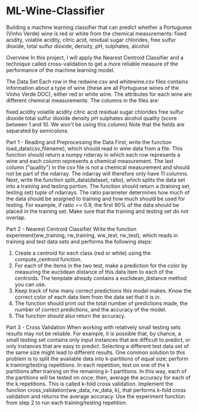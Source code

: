 # ML-Wine-Classifier
Building a machine learning classifier that can predict whether a Portuguese (Vinho Verde) wine is red or white from the chemical measurements: fixed acidity, volatile acidity, citric acid, residual sugar chlorides, free sulfur dioxide, total sulfur dioxide, density, pH, sulphates, alcohol

Overview
In this project, I will apply the Nearest Centroid Classifier and a technique called cross-validation to get a more reliable measure of the performance of the machine learning model.

The Data Set
Each row in the redwine.csv and whitewine.csv files contains information about a type of wine (these are all Portuguese wines of the Vinho Verde DOC), either red or white wine. The attributes for each wine are different chemical measurements. The columns in the files are:

fixed acidity
volatile acidity
citric acid
residual sugar
chlorides
free sulfur dioxide
total sulfur dioxide
density
pH
sulphates
alcohol
quality (score between 1 and 10. We won't be using this column)
Note that the fields are separated by semicolons. 

Part 1 - Reading and Preprocessing the Data
First, write the function load_data(csv_filename), which should read in wine data from a file. This function should return a numpy ndarray in which each row represents a wine and each column represents a chemical measurement. The last column ("quality") in the csv file is not a chemical measurement and should not be part of the ndarray. The ndarray will therefore only have 11 columns.
Next, write the function split_data(dataset, ratio), which splits the data set into a training and testing portion. The function should return a (training set, testing set) tuple of ndarrays. The ratio parameter determines how much of the data should be assigned to training and how much should be used for testing. For example, if ratio == 0.9, the first 90% of the data should be placed in the training set. Make sure that the training and testing set do not overlap.

Part 2 - Nearest Centroid Classifier
Write the function experiment(ww_training, rw_training, ww_test, rw_test), which reads in training and test data sets and performs the following steps:
1) Create a centroid for each class (red or white) using the compute_centroid function.
2) For each of the items in the two test, make a prediction for the color by measuring the euclidean distance of this data item to each of the centroids. The template already contains a euclidean_distance method you can use.
3) Keep track of how many correct predictions this model makes. Know the correct color of each data item from the data set that it is in. 
4) The function should print out the total number of predictions made, the number of correct predictions, and the accuracy of the model. 
5) The function should also return the accuracy. 

Part 3 - Cross Validation
When working with relatively small testing sets results may not be reliable. For example, it is possible that, by chance, a small testing set contains only input instances that are difficult to predict, or only instances that are easy to predict. Selecting a different test data set of the same size might lead to different results.
One common solution to this problem is to split the available data into k-partitions of equal size; perform k training/testing repetitions. In each repetition, test on one of the k partitions after training on the remaining k-1 partitions. In this way, each of the partitions will be tested on once; then, average the accuracy for each of the k repetitions. This is called k-fold cross validation. 
Implement the function cross_validation(ww_data, rw_data, k), that performs k-fold cross validation and returns the average accuracy. Use the experiment function from step 2 to run each training/testing repetition. 
